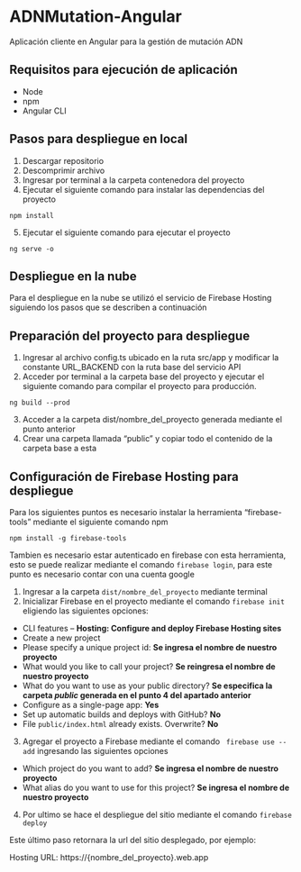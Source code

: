 # ADNMutation-Angular
Aplicación cliente en Angular para la gestión de mutación ADN

## Requisitos para ejecución de aplicación
- Node
- npm
- Angular CLI

## Pasos para despliegue en local
1. Descargar repositorio
2. Descomprimir archivo
3. Ingresar por terminal a la carpeta contenedora del proyecto
4. Ejecutar el siguiente comando para instalar las dependencias del proyecto

```
npm install
```

5. Ejecutar el siguiente comando para ejecutar el proyecto

```
ng serve -o
```

## Despliegue en la nube
Para el despliegue en la nube se utilizó el servicio de Firebase Hosting siguiendo los pasos que se describen a continuación

## Preparación del proyecto para despliegue

1.	Ingresar al archivo config.ts ubicado en la ruta src/app y modificar la constante URL_BACKEND con la ruta base del servicio API
2.	Acceder por terminal a la carpeta base del proyecto y ejecutar el siguiente comando para compilar el proyecto para producción.

```
ng build --prod
```

3.	Acceder a la carpeta dist/nombre_del_proyecto generada mediante el punto anterior
4.	Crear una carpeta llamada “public” y copiar todo el contenido de la carpeta base a esta

## Configuración de Firebase Hosting para despliegue

Para los siguientes puntos es necesario instalar la herramienta “firebase-tools” mediante el siguiente comando npm

```
npm install -g firebase-tools
```

Tambien es necesario estar autenticado en firebase con esta herramienta, esto se puede realizar mediante el comando `firebase login`, para este punto es necesario contar con una cuenta google

1.	Ingresar a la carpeta `dist/nombre_del_proyecto` mediante terminal
2.	Inicializar Firebase en el proyecto mediante el comando `firebase init` eligiendo las siguientes opciones:
- CLI features – **Hosting: Configure and deploy Firebase Hosting sites**
- Create a new project
- Please specify a unique project id: **Se ingresa el nombre de nuestro proyecto**
- What would you like to call your project? **Se reingresa el nombre de nuestro proyecto**
- What do you want to use as your public directory? **Se especifica la carpeta *public* generada en el punto 4 del apartado anterior**
- Configure as a single-page app: **Yes**
- Set up automatic builds and deploys with GitHub? **No**
- File `public/index.html` already exists. Overwrite? **No**
3.	Agregar el proyecto a Firebase mediante el comando ` firebase use --add` ingresando las siguientes opciones
- Which project do you want to add? **Se ingresa el nombre de nuestro proyecto**
- What alias do you want to use for this project? **Se ingresa el nombre de nuestro proyecto**

4.	Por ultimo se hace el despliegue del sitio mediante el comando `firebase deploy`

Este último paso retornara la url del sitio desplegado, por ejemplo:

Hosting URL: https://{nombre_del_proyecto}.web.app


